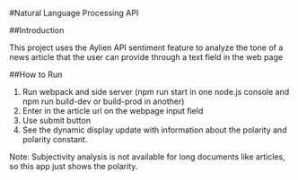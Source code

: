 #Natural Language Processing API

##Introduction

This project uses the Aylien API sentiment feature to analyze the tone
of a news article that the user can provide through a text field in the web
page

##How to Run

1. Run webpack and side server (npm run start in one node.js console and
  npm run build-dev or build-prod in another)
2. Enter in the article url on the webpage input field
3. Use submit button
4. See the dynamic display update with information about the polarity and
polarity constant.

Note: Subjectivity analysis is not available for long documents like articles,
so this app just shows the polarity.
